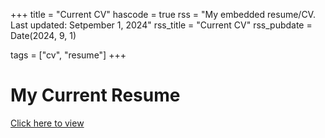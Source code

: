 +++
title = "Current CV"
hascode = true
rss = "My embedded resume/CV. Last updated: Setpember 1, 2024"
rss_title = "Current CV"
rss_pubdate = Date(2024, 9, 1)

tags = ["cv", "resume"]
+++

# My Current Resume

[Click here to view](https://bradyelster.github.io/files/Resume_Sept1_2024.pdf)

<!--
<!DOCTYPE html>
<html lang="en">
<head>
<meta charset="utf-8">
<title>Embed PDF Document in HTML Web Page</title>
<style>
    .container{padding: 30px;}
</style>
</head>
<body>
    <div class="container">
        <embed src="/_assets/files/Resume_Sept1_2024.pdf" type="application/pdf" width="100%" height="600px" />
    </div>
</body>
</html>
-->


